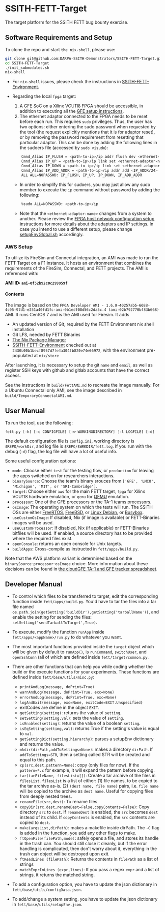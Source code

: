 
# SSITH-FETT-Target
The target platform for the SSITH FETT bug bounty exercise.


## Software Requirements and Setup

To clone the repo and start `the nix-shell`, please use:

```bash
git clone git@github.com:DARPA-SSITH-Demonstrators/SSITH-FETT-Target.git
cd SSITH-FETT-Target
./init_submodules.sh
nix-shell
```

* For `nix-shell` issues, please check the instructions in [SSITH-FETT-Environment](https://github.com/DARPA-SSITH-Demonstrators/SSITH-FETT-Environment).   

* Regarding the local `fpga` target:   
    1. A GFE SoC on a Xilinx VCU118 FPGA should be accessible, in
  addition to executing all the [GFE setup instructions](https://gitlab-ext.galois.com/ssith/gfe/tree/develop).   
    2. The ethernet adaptor connected to the FPGA needs to be reset before each run. This requires `sudo` privileges. Thus, the user has two   options: either entering the sudo password when requested by the
  tool (the request explicitly mentions that it is for adaptor reset),
  or by removing the password requirement from resetting that
  particular adaptor.  This can be done by adding the following lines
  in the sudoers file (accessed by `sudo visudo`):
    ```bash
        Cmnd_Alias IP_FLUSH = <path-to-ip>/ip addr flush dev <ethernet-adaptor-name>
        Cmnd_Alias IP_UP = <path-to-ip>/ip link set <ethernet-adaptor-name> up
        Cmnd_Alias IP_DOWN = <path-to-ip>/ip link set <ethernet-adaptor-name> down
        Cmnd_Alias IP_ADD_ADDR = <path-to-ip>/ip addr add <IP_ADDR/24> dev <ethernet-adaptor-name>
        ALL ALL=NOPASSWD: IP_FLUSH, IP_UP, IP_DOWN, IP_ADD_ADDR
    ```

    - In order to simplify this for sudoers, you may just allow any sudo member to execute the `ip` command
      without password by adding the following:
    ```bash
        %sudo ALL=NOPASSWD: <path-to-ip>/ip
    ```
  
  - Note that the `<ethernet-adaptor-name>` changes from a system to
      another. Please review the [FPGA host network configuration setup
      instructions](https://github.com/DARPA-SSITH-Demonstrators/SSITH-FETT-Docs/blob/develop/CI-CD/HostNetworkSetup.md)
      for more details about the adaptors and IP settings.  In case you
      intend to use a different setup, please change
      [setupEnvGlobal.sh](scripts/setupEnvGlobal.sh) accordingly.

### AWS Setup

To utilize its FireSim and Connectal integration, an AMI was made to run the FETT Target on a F1 instance. It hosts an environment that combines the requirements of the FireSim, Connectal, and FETT projects. The AMI is referenced with:

**AMI ID: `ami-0f52b92c0c299059f`**

#### Contents

The image is based on the `FPGA Developer AMI - 1.6.0-40257ab5-6688-4c95-97d1-e251a40fd1fc-ami-0b1edf08d56c2da5c.4 (ami-02b792770bf83b668)` AMI. It runs CentOS 7 and is the AMI used for Firesim. It adds

* An updated version of Git, required by the FETT Environment nix shell installation
* Git LFS, needed by FETT Binaries
* [The Nix Package Manager](https://nixos.org/nix/)
* [SSITH-FETT-Environment](https://github.com/DARPA-SSITH-Demonstrators/SSITH-FETT-Environment) checked out at `2430b00b1becf8957d7fe4a304fb820e74e66972`, with the environment pre-populated at `nix/store`

After launching, it is necessary to setup the git `name` and `email`, as well as register SSH keys with github and gitlab accounts that have the correct access.

See the instructions in `build/FettAMI.md` to recreate the image manually. For a Ubuntu Connectal only AMI, see the image described in `build/TemporaryConnectalAMI.md`.


## User Manual ##

To run the tool, use the following:
```
fett.py [-h] [-c CONFIGFILE] [-w WORKINGDIRECTORY] [-l LOGFILE] [-d]
```

The default configuration file is `config.ini`, working directory is `$REPO/workDir`, and log file is `$REPO/$WRKDIR/fett.log`. If you run with the debug (`-d`) flag, the log file will have a lot of useful info.

Some useful configuration options:
- `mode`: Choose either `test` for the testing flow, or `production` for leaving the apps switched on for researchers interactions.
- `binarySource`: Choose the team's binary srouces from `['GFE', 'LMCO', 'Michigan', 'MIT', or 'SRI-Cambridge']`.
- `target`: Choose either `aws` for the main FETT target, `fpga` for Xilinx VCU118 hardware
    emulation, or `qemu` for [QEMU](https://www.qemu.org/) emulation.
- `processor`: One of the GFE processors or the TA-1 teams processors.
- `osImage`: The operating system on which the tests will run.  The
    SSITH OSs are either [FreeRTOS](https://www.freertos.org/),
    [FreeBSD](https://www.freebsd.org/), or [Linux Debian](https://www.debian.org/),
    or [Busybox](https://busybox.net/about.html).
- `useCustomOsImage`: If disabled, Nix (if image is available) or FETT-Binaries images will be used.
- `useCustomProcessor`: If disabled, Nix (if applicable) or FETT-Binaries bitfiles will be used. If enabled, a source directory has to be provided where the required files exist.
- `openConsole`: returns an open console for Unix targets.
- `buildApps`: Cross-compile as instructed in `fett/apps/build.py`.

Note that the AWS platform variant is determined based on the `binarySource`-`processor`-`osImage` choice. More information about these decisions can be found in [the cloudGFE TA-1 and GFE tracker spreadsheet](https://docs.google.com/spreadsheets/d/1J8MSDQS1X0V-wPHiNdCTgu7Pwf8GcgTy91kcn8u9mt0/edit#gid=0).


## Developer Manual ##

- To control which files to be transferred to target, edit the corresponding function inside `fett/apps/build.py`. You'd have to tar the files into a tar file named `os.path.join(getSetting('buildDir'),getSetting('tarballName'))`, and enable the setting for sending the files: `setSetting('sendTarballToTarget',True)`.
- To execute, modify the function `runApp` inside `fett/apps/<appName>/run.py` to do whatever you want. 
- The most important functions provided inside the `target` object which will be given by default to `runApp()`, is `runCommand`, `switchUser`, and `openSshConn` (all of which are defined inside `fett/target/common.py`.
- There are other functions that can help you while coding whether the build or the execute functions for your experiments. These functions are defined inside `fett/base/utils/misc.py`:
    - `printAndLog(message, doPrint=True)`
    - `warnAndLog(message, doPrint=True, exc=None)`
    - `errorAndLog(message, doPrint=True, exc=None)`
    - `logAndExit(message, exc=None, exitCode=EXIT.Unspecified)`
    - exitCodes are define in the object `EXIT`.
    - `getSetting(setting)`: returns the value of `setting`.
    - `setSetting(setting,val)`: sets the value of `setting`.
    - `isEnabled(setting)`: returns the value of a boolean `setting`.
    - `isEqSetting(setting,val)`: returns True if the setting's value is equal to `val`.
    - `getSettingDict(setting,hierarchy)`: parses a setupEnv dictionary and returns the value.
    - `mkdir(dirPath,addToSettings=None)`: makes a directory `dirPath`. If `addToSettings=STR`, then a setting called STR will be created and equal to this path.
    - `cp(src,dest,pattern=None)`: copy (only files for now). If the `pattern=*.c` for example, it will expand the pattern before copying.
    - `tar(tarFileName, filesList=[])`: Create a tar archive of the files in `filesList`. `filesList` is a list of either:
      (1) file names, to be copied to the tar archive as-is. (2) `(dest name, file name)` pairs, i.e. `file name` will be copied to the archive as `dest name`. Useful for copying files from deeply nested trees.
    - `renameFile(src,dest)`: To rename files.
    - `copyDir(src,dest,renameDest=False,copyContents=False)`: Copy directory `src` to `dest`. If `renameDest` is enabled, the `src` becomes `dest` instead of its child. If `copyContents` is enabled, the `src` contents are copied to `dest`.
    - `make(argsList,dirPath)`: makes a makefile inside dirPath. The `-C` flag is added in the function, you add any other flags to make.
    - `ftOpenFile(filePath,mode)`: safely opens a file, and stores its handle in the trash can. You should still close it cleanly, but if the error handling is complicated, then don't worry about it, everything in the trash can object will be destroyed upon exit.
    - `ftReadLines (filePath)`: Returns the contents in `filePath` as a list of strings
    - `matchExprInLines (expr,lines)`: If you pass a regex `expr` and a list of strings, it returns the matched string.

- To add a configuration option, you have to update the json dictionary in `fett/base/utils/configData.json`.
- To add/change a system setting, you have to update the json dictionary in `fett/base/utils/setupEnv.json`.
